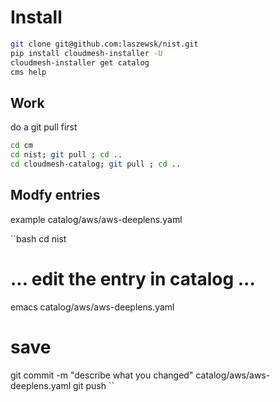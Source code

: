 # Install


```bash
git clone git@github.com:laszewsk/nist.git
pip install cloudmesh-installer -U
cloudmesh-installer get catalog
cms help
```

## Work

do a git pull first

```bash
cd cm
cd nist; git pull ; cd ..
cd cloudmesh-catalog; git pull ; cd ..
```

## Modfy entries

example catalog/aws/aws-deeplens.yaml

``bash
cd nist
# ... edit the entry in catalog ...
emacs catalog/aws/aws-deeplens.yaml
# save
git commit -m "describe what you changed" catalog/aws/aws-deeplens.yaml
git push
``


